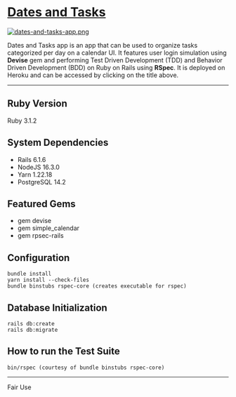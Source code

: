 # **[Dates and Tasks](https://dates-and-tasks.herokuapp.com/)**

[![dates-and-tasks-app.png](https://i.postimg.cc/tTt4480k/dates-and-tasks-app.png)](https://postimg.cc/wyMpWfjR)

Dates and Tasks app is an app that can be used to organize tasks categorized per day on a calendar UI. It features user login simulation using **Devise** gem and performing Test Driven Development (TDD) and Behavior Driven Development (BDD) on Ruby on Rails using **RSpec**. It is deployed on Heroku and can be accessed by clicking on the title above.

-----------

## Ruby Version

Ruby 3.1.2

## System Dependencies

* Rails 6.1.6
* NodeJS 16.3.0
* Yarn 1.22.18
* PostgreSQL 14.2

## Featured Gems
* gem devise
* gem simple_calendar
* gem rpsec-rails

## Configuration

```
bundle install
yarn install --check-files
bundle binstubs rspec-core (creates executable for rspec)
```

## Database Initialization

```
rails db:create
rails db:migrate
```

## How to run the Test Suite

```
bin/rspec (courtesy of bundle binstubs rspec-core)
```

-----------

Fair Use
